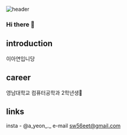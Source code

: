 ![header](https://capsule-render.vercel.app/api?type=cylinder&color=000000&height=150&section=header&text=LEEAYEON&fontColor=ffffff&fontSize=70&animation=fadeIn&fontAlignY=55)

### Hi there 👋

## introduction
이아연입니당

## career
영남대학교 컴퓨터공학과 2학년생🌱

## links
insta - @a_yeon_._
e-mail sw56eet@gmail.com


<!--
**dkduslee/dkduslee** is a ✨ _special_ ✨ repository because its `README.md` (this file) appears on your GitHub profile.

Here are some ideas to get you started:

- 🔭 I’m currently working on ...
- 🌱 I’m currently learning ...
- 👯 I’m looking to collaborate on ...
- 🤔 I’m looking for help with ...
- 💬 Ask me about ...
- 📫 How to reach me: ...
- 😄 Pronouns: ...
- ⚡ Fun fact: ...
-->
